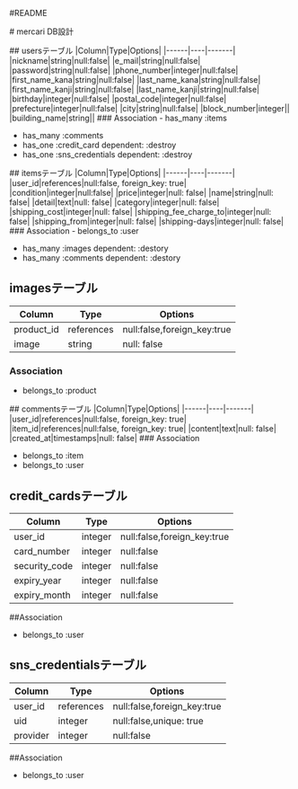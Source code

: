 #README

# mercari DB設計

## usersテーブル
|Column|Type|Options|
|------|----|-------|
|nickname|string|null:false|
|e_mail|string|null:false|
|password|string|null:false|
|phone_number|integer|null:false|
|first_name_kana|string|null:false|
|last_name_kana|string|null:false|
|first_name_kanji|string|null:false|
|last_name_kanji|string|null:false|
|birthday|integer|null:false|
|postal_code|integer|null:false|
|prefecture|integer|null:false|
|city|string|null:false|
|block_number|integer||
|building_name|string||
### Association
- has_many :items
- has_many :comments
- has_one :credit_card dependent: :destroy
- has_one :sns_credentials dependent: :destroy

## itemsテーブル
|Column|Type|Options|
|------|----|-------|
|user_id|references|null:false, foreign_key: true|
|condition|integer|null:false|
|price|integer|null: false|
|name|string|null: false|
|detail|text|null: false|
|category|integer|null: false|
|shipping_cost|integer|null: false|
|shipping_fee_charge_to|integer|null: false|
|shipping_from|integer|null: false|
|shipping-days|integer|null: false|
### Association
- belongs_to :user
- has_many :images dependent: :destory
- has_many :comments dependent: :destory

## imagesテーブル
|Column|Type|Options|
|------|----|-------|
|product_id|references|null:false,foreign_key:true|
|image|string|null: false|

### Association
- belongs_to :product

## commentsテーブル
|Column|Type|Options|
|------|----|-------|
|user_id|references|null:false, foreign_key: true|
|item_id|references|null:false, foreign_key: true|
|content|text|null: false|
|created_at|timestamps|null: false|
### Association
- belongs_to :item
- belongs_to :user

## credit_cardsテーブル
|Column|Type|Options|
|------|----|-------|
|user_id|integer|null:false,foreign_key:true|
|card_number|integer|null:false|
|security_code|integer|null:false|
|expiry_year|integer|null:false|
|expiry_month|integer|null:false|

##Association
- belongs_to :user​​


## sns_credentialsテーブル
|Column|Type|Options|
|------|----|-------|
|user_id|references|null:false,foreign_key:true|
|uid|integer|null:false,unique: true|
|provider|integer|null:false|

##Association
- belongs_to :user​​